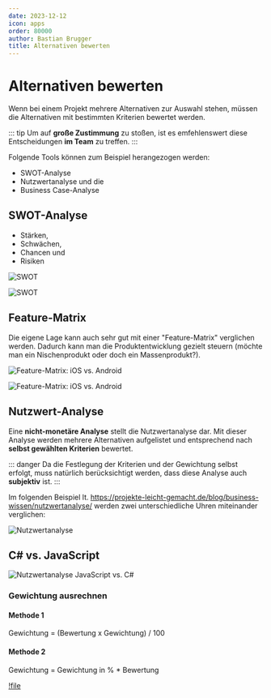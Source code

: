 ```yaml
---
date: 2023-12-12
icon: apps
order: 80000
author: Bastian Brugger
title: Alternativen bewerten
---
```


# Alternativen bewerten

Wenn bei einem Projekt mehrere Alternativen zur Auswahl stehen, müssen die Alternativen mit bestimmten Kriterien bewertet werden.

::: tip
Um auf **große Zustimmung** zu stoßen, ist es emfehlenswert diese Entscheidungen **im Team** zu treffen.
:::

Folgende Tools können zum Beispiel herangezogen werden:

- SWOT-Analyse
- Nutzwertanalyse und die
- Business Case-Analyse

## SWOT-Analyse

- Stärken,
- Schwächen,
- Chancen und
- Risiken

![SWOT](/images/theorie/swot-analyse.jpeg)

![SWOT](/images/theorie/swot-analyse2.png)

## Feature-Matrix

Die eigene Lage kann auch sehr gut mit einer "Feature-Matrix" verglichen werden. Dadurch kann man die Produktentwicklung gezielt steuern (möchte man ein Nischenprodukt oder doch ein Massenprodukt?).

![Feature-Matrix: iOS vs. Android](../images/theorie/feature-matrix.png)

![Feature-Matrix: iOS vs. Android](../images/theorie/feature-matrix-anroid-apple.png)

## Nutzwert-Analyse

Eine **nicht-monetäre Analyse** stellt die Nutzwertanalyse dar. Mit dieser Analyse werden mehrere Alternativen aufgelistet und entsprechend nach **selbst gewählten Kriterien** bewertet.

::: danger
Da die Festlegung der Kriterien und der Gewichtung selbst erfolgt, muss natürlich berücksichtigt werden, dass diese Analyse auch **subjektiv** ist.
:::

Im folgenden Beispiel lt. <https://projekte-leicht-gemacht.de/blog/business-wissen/nutzwertanalyse/> werden zwei unterschiedliche Uhren miteinander verglichen:

![Nutzwertanalyse](/images/theorie/nutzwertanalyse.png)

## C# vs. JavaScript

![Nutzwertanalyse JavaScript vs. C#](/images/theorie/nutzwertanalyse.png)

### Gewichtung ausrechnen

#### Methode 1

Gewichtung = (Bewertung x Gewichtung) / 100

#### Methode 2

Gewichtung = Gewichtung in % \* Bewertung

[!file](/downloads/theorie/nutzwertanalyse_js_oder_cs.xlsx)
